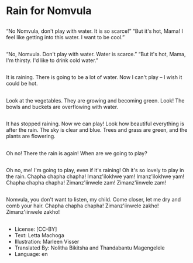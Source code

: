 # Rain for Nomvula

##
“No Nomvula, don't play with
water. It is so scarce!”
“But it's hot, Mama! I feel like
getting into this water. I want to
be cool.”

##
“No, Nomvula. Don't play with
water. Water is scarce.”
“But it's hot, Mama, I'm thirsty.
I'd like to drink cold water.”

##
It is raining. There is going to be
a lot of water. Now I can't play –
I wish it could be hot.

##
Look at the vegetables. They
are growing and becoming
green.
Look! The bowls and buckets
are overflowing with water.

##
It has stopped raining. Now we
can play!
Look how beautiful everything
is after the rain. The sky is clear
and blue. Trees and grass are
green, and the plants are
flowering.

##
Oh no! There the rain is again!
When are we going to play?

##
Oh no, me! I'm going to play,
even if it's raining! Oh it's so
lovely to play in the rain.
Chapha chapha chapha!
Imanz'ilokhwe yam!
Imanz'ilokhwe yam!
Chapha chapha chapha!
Zimanz'iinwele zam!
Zimanz'iinwele zam!

##
Nomvula, you don't want to
listen, my child. Come closer,
let me dry and comb your hair.
Chapha chapha chapha!
Zimanz'iinwele zakho!
Zimanz'iinwele zakho!

##
* License: [CC-BY]
* Text: Letta Machoga
* Illustration: Marleen Visser
* Translated By: Nolitha Bikitsha and Thandabantu Magengelele
* Language: en
